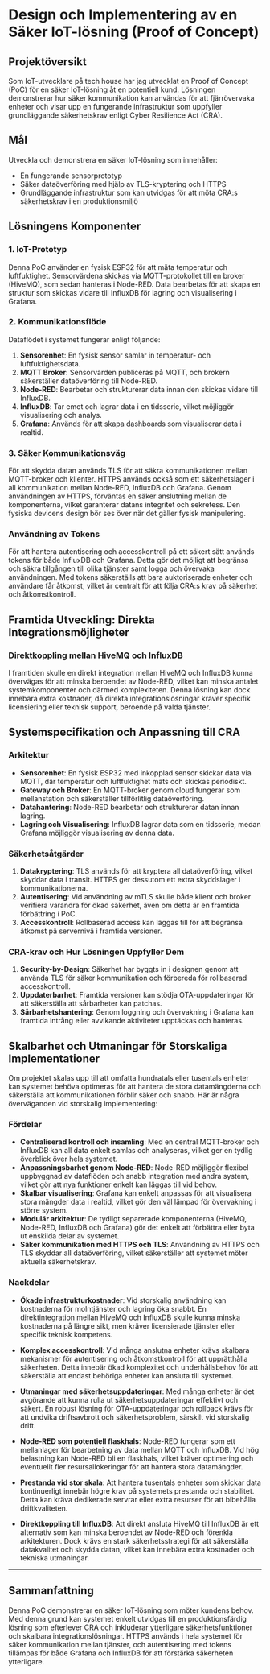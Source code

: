 # **Design och Implementering av en Säker IoT-lösning (Proof of Concept)**

## **Projektöversikt**
Som IoT-utvecklare på tech house har jag utvecklat en Proof of Concept (PoC) för en säker IoT-lösning åt en potentiell kund. Lösningen demonstrerar hur säker kommunikation kan användas för att fjärrövervaka enheter och visar upp en fungerande infrastruktur som uppfyller grundläggande säkerhetskrav enligt Cyber Resilience Act (CRA).

## **Mål**
Utveckla och demonstrera en säker IoT-lösning som innehåller:
- En fungerande sensorprototyp
- Säker dataöverföring med hjälp av TLS-kryptering och HTTPS
- Grundläggande infrastruktur som kan utvidgas för att möta CRA:s säkerhetskrav i en produktionsmiljö

## **Lösningens Komponenter**

### **1. IoT-Prototyp**
Denna PoC använder en fysisk ESP32 för att mäta temperatur och luftfuktighet. Sensorvärdena skickas via MQTT-protokollet till en broker (HiveMQ), som sedan hanteras i Node-RED. Data bearbetas för att skapa en struktur som skickas vidare till InfluxDB för lagring och visualisering i Grafana.

### **2. Kommunikationsflöde**
Dataflödet i systemet fungerar enligt följande:
1. **Sensorenhet**: En fysisk sensor samlar in temperatur- och luftfuktighetsdata.
2. **MQTT Broker**: Sensorvärden publiceras på MQTT, och brokern säkerställer dataöverföring till Node-RED.
3. **Node-RED**: Bearbetar och strukturerar data innan den skickas vidare till InfluxDB.
4. **InfluxDB**: Tar emot och lagrar data i en tidsserie, vilket möjliggör visualisering och analys.
5. **Grafana**: Används för att skapa dashboards som visualiserar data i realtid.

### **3. Säker Kommunikationsväg**
För att skydda datan används TLS för att säkra kommunikationen mellan MQTT-broker och klienter. HTTPS används också som ett säkerhetslager i all kommunikation mellan Node-RED, InfluxDB och Grafana. Genom användningen av HTTPS, förväntas en säker anslutning mellan de komponenterna, vilket garanterar datans integritet och sekretess. Den fysiska devicens design bör ses över när det gäller fysisk manipulering. 

### **Användning av Tokens**
För att hantera autentisering och accesskontroll på ett säkert sätt används tokens för både InfluxDB och Grafana. Detta gör det möjligt att begränsa och säkra tillgången till olika tjänster samt logga och övervaka användningen. Med tokens säkerställs att bara auktoriserade enheter och användare får åtkomst, vilket är centralt för att följa CRA:s krav på säkerhet och åtkomstkontroll.

## **Framtida Utveckling: Direkta Integrationsmöjligheter**

### **Direktkoppling mellan HiveMQ och InfluxDB**
I framtiden skulle en direkt integration mellan HiveMQ och InfluxDB kunna övervägas för att minska beroendet av Node-RED, vilket kan minska antalet systemkomponenter och därmed komplexiteten. Denna lösning kan dock innebära extra kostnader, då direkta integrationslösningar kräver specifik licensiering eller teknisk support, beroende på valda tjänster.

## **Systemspecifikation och Anpassning till CRA**

### **Arkitektur**
- **Sensorenhet**: En fysisk ESP32 med inkopplad sensor skickar data via MQTT, där temperatur och luftfuktighet mäts och skickas periodiskt.
- **Gateway och Broker**: En MQTT-broker genom cloud fungerar som mellanstation och säkerställer tillförlitlig dataöverföring.
- **Datahantering**: Node-RED bearbetar och strukturerar datan innan lagring.
- **Lagring och Visualisering**: InfluxDB lagrar data som en tidsserie, medan Grafana möjliggör visualisering av denna data.

### **Säkerhetsåtgärder**
1. **Datakryptering**: TLS används för att kryptera all dataöverföring, vilket skyddar data i transit. HTTPS ger dessutom ett extra skyddslager i kommunikationerna.
2. **Autentisering**: Vid användning av mTLS skulle både klient och broker verifiera varandra för ökad säkerhet, även om detta är en framtida förbättring i PoC.
3. **Accesskontroll**: Rollbaserad access kan läggas till för att begränsa åtkomst på servernivå i framtida versioner.

### **CRA-krav och Hur Lösningen Uppfyller Dem**
1. **Security-by-Design**: Säkerhet har byggts in i designen genom att använda TLS för säker kommunikation och förbereda för rollbaserad accesskontroll.
2. **Uppdaterbarhet**: Framtida versioner kan stödja OTA-uppdateringar för att säkerställa att sårbarheter kan patchas.
3. **Sårbarhetshantering**: Genom loggning och övervakning i Grafana kan framtida intrång eller avvikande aktiviteter upptäckas och hanteras.

## **Skalbarhet och Utmaningar för Storskaliga Implementationer**

Om projektet skalas upp till att omfatta hundratals eller tusentals enheter kan systemet behöva optimeras för att hantera de stora datamängderna och säkerställa att kommunikationen förblir säker och snabb. Här är några överväganden vid storskalig implementering:

### **Fördelar**
- **Centraliserad kontroll och insamling**: Med en central MQTT-broker och InfluxDB kan all data enkelt samlas och analyseras, vilket ger en tydlig överblick över hela systemet.
- **Anpassningsbarhet genom Node-RED**: Node-RED möjliggör flexibel uppbyggnad av dataflöden och snabb integration med andra system, vilket gör att nya funktioner enkelt kan läggas till vid behov.
- **Skalbar visualisering**: Grafana kan enkelt anpassas för att visualisera stora mängder data i realtid, vilket gör den väl lämpad för övervakning i större system.
- **Modulär arkitektur**: De tydligt separerade komponenterna (HiveMQ, Node-RED, InfluxDB och Grafana) gör det enkelt att förbättra eller byta ut enskilda delar av systemet.
- **Säker kommunikation med HTTPS och TLS**: Användning av HTTPS och TLS skyddar all dataöverföring, vilket säkerställer att systemet möter aktuella säkerhetskrav.

### **Nackdelar**
- **Ökade infrastrukturkostnader**: Vid storskalig användning kan kostnaderna för molntjänster och lagring öka snabbt. En direktintegration mellan HiveMQ och InfluxDB skulle kunna minska kostnaderna på längre sikt, men kräver licensierade tjänster eller specifik teknisk kompetens.
  
- **Komplex accesskontroll**: Vid många anslutna enheter krävs skalbara mekanismer för autentisering och åtkomstkontroll för att upprätthålla säkerheten. Detta innebär ökad komplexitet och underhållsbehov för att säkerställa att endast behöriga enheter kan ansluta till systemet.

- **Utmaningar med säkerhetsuppdateringar**: Med många enheter är det avgörande att kunna rulla ut säkerhetsuppdateringar effektivt och säkert. En robust lösning för OTA-uppdateringar och rollback krävs för att undvika driftsavbrott och säkerhetsproblem, särskilt vid storskalig drift.

- **Node-RED som potentiell flaskhals**: Node-RED fungerar som ett mellanlager för bearbetning av data mellan MQTT och InfluxDB. Vid hög belastning kan Node-RED bli en flaskhals, vilket kräver optimering och eventuellt fler resursallokeringar för att hantera stora datamängder.

- **Prestanda vid stor skala**: Att hantera tusentals enheter som skickar data kontinuerligt innebär högre krav på systemets prestanda och stabilitet. Detta kan kräva dedikerade servrar eller extra resurser för att bibehålla driftkvaliteten.

- **Direktkoppling till InfluxDB**: Att direkt ansluta HiveMQ till InfluxDB är ett alternativ som kan minska beroendet av Node-RED och förenkla arkitekturen. Dock krävs en stark säkerhetsstrategi för att säkerställa datakvalitet och skydda datan, vilket kan innebära extra kostnader och tekniska utmaningar.


---

## **Sammanfattning**
Denna PoC demonstrerar en säker IoT-lösning som möter kundens behov. Med denna grund kan systemet enkelt utvidgas till en produktionsfärdig lösning som efterlever CRA och inkluderar ytterligare säkerhetsfunktioner och skalbara integrationslösningar. HTTPS används i hela systemet för säker kommunikation mellan tjänster, och autentisering med tokens tillämpas för både Grafana och InfluxDB för att förstärka säkerheten ytterligare.

